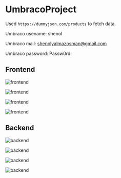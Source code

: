 # UmbracoProject

Used `https://dummyjson.com/products` to fetch data.

Umbraco usename: shenol

Umbraco mail: shenolyalmazosman@gmail.com

Umbraco password: Passw0rd!
## Frontend

![frontend](img/umbraco-frontend-1.PNG "frontend")

![frontend](img/umbraco-frontend-2.PNG "frontend")

![frontend](img/umbraco-frontend-3.PNG "frontend")

![frontend](img/umbraco-frontend-4.PNG "frontend")

## Backend

![backend](img/umbraco-backend-1.PNG "backend")

![backend](img/umbraco-backend-2.PNG "backend")

![backend](img/umbraco-backend-3.PNG "backend")

![backend](img/umbraco-backend-4.PNG "backend")